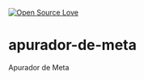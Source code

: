 [![Open Source Love](https://badges.frapsoft.com/os/v1/open-source.svg?v=103)](https://github.com/ellerbrock/open-source-badges/)

# apurador-de-meta
Apurador de Meta
